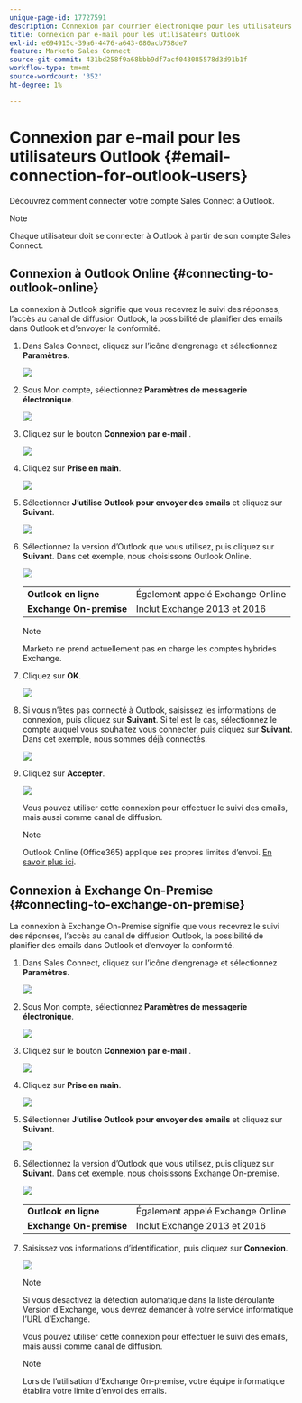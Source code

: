 ```yaml
---
unique-page-id: 17727591
description: Connexion par courrier électronique pour les utilisateurs d’Outlook - Documents Marketo - Documentation du produit
title: Connexion par e-mail pour les utilisateurs Outlook
exl-id: e694915c-39a6-4476-a643-080acb758de7
feature: Marketo Sales Connect
source-git-commit: 431bd258f9a68bbb9df7acf043085578d3d91b1f
workflow-type: tm+mt
source-wordcount: '352'
ht-degree: 1%

---
```


# Connexion par e-mail pour les utilisateurs Outlook {#email-connection-for-outlook-users}

Découvrez comment connecter votre compte Sales Connect à Outlook.

>[!NOTE]
>
>Chaque utilisateur doit se connecter à Outlook à partir de son compte Sales Connect.

## Connexion à Outlook Online {#connecting-to-outlook-online}

La connexion à Outlook signifie que vous recevrez le suivi des réponses, l’accès au canal de diffusion Outlook, la possibilité de planifier des emails dans Outlook et d’envoyer la conformité.

1. Dans Sales Connect, cliquez sur l’icône d’engrenage et sélectionnez **Paramètres**.

   ![](assets/one.png)

1. Sous Mon compte, sélectionnez **Paramètres de messagerie électronique**.

   ![](assets/two.png)

1. Cliquez sur le bouton **Connexion par e-mail** .

   ![](assets/three.png)

1. Cliquez sur **Prise en main**.

   ![](assets/four.png)

1. Sélectionner **J’utilise Outlook pour envoyer des emails** et cliquez sur **Suivant**.

   ![](assets/five-a.png)

1. Sélectionnez la version d’Outlook que vous utilisez, puis cliquez sur **Suivant**. Dans cet exemple, nous choisissons Outlook Online.

   ![](assets/six-a.png)

   <table> 
    <tbody>
     <tr>
      <td><strong>Outlook en ligne</strong></td> 
      <td>Également appelé Exchange Online</td> 
     </tr>
     <tr>
      <td><strong>Exchange On-premise</strong></td> 
      <td>Inclut Exchange 2013 et 2016</td> 
     </tr>
    </tbody>
   </table>

   >[!NOTE]
   >
   >Marketo ne prend actuellement pas en charge les comptes hybrides Exchange.

1. Cliquez sur **OK**.

   ![](assets/seven-a.png)

1. Si vous n’êtes pas connecté à Outlook, saisissez les informations de connexion, puis cliquez sur **Suivant**. Si tel est le cas, sélectionnez le compte auquel vous souhaitez vous connecter, puis cliquez sur **Suivant**. Dans cet exemple, nous sommes déjà connectés.

   ![](assets/eight-a.png)

1. Cliquez sur **Accepter**.

   ![](assets/nine-a.png)

   Vous pouvez utiliser cette connexion pour effectuer le suivi des emails, mais aussi comme canal de diffusion.

   >[!NOTE]
   >
   >Outlook Online (Office365) applique ses propres limites d’envoi. [En savoir plus ici](/help/marketo/product-docs/marketo-sales-connect/email/email-delivery/email-connection-throttling.md#email-provider-limits).

## Connexion à Exchange On-Premise {#connecting-to-exchange-on-premise}

La connexion à Exchange On-Premise signifie que vous recevrez le suivi des réponses, l’accès au canal de diffusion Outlook, la possibilité de planifier des emails dans Outlook et d’envoyer la conformité.

1. Dans Sales Connect, cliquez sur l’icône d’engrenage et sélectionnez **Paramètres**.

   ![](assets/one.png)

1. Sous Mon compte, sélectionnez **Paramètres de messagerie électronique**.

   ![](assets/two.png)

1. Cliquez sur le bouton **Connexion par e-mail** .

   ![](assets/three.png)

1. Cliquez sur **Prise en main**.

   ![](assets/four.png)

1. Sélectionner **J’utilise Outlook pour envoyer des emails** et cliquez sur **Suivant**.

   ![](assets/five-a.png)

1. Sélectionnez la version d’Outlook que vous utilisez, puis cliquez sur **Suivant**. Dans cet exemple, nous choisissons Exchange On-premise.

   ![](assets/six-b.png)

   <table> 
    <tbody>
     <tr>
      <td><strong>Outlook en ligne</strong></td> 
      <td>Également appelé Exchange Online</td> 
     </tr>
     <tr>
      <td><strong>Exchange On-premise</strong></td> 
      <td>Inclut Exchange 2013 et 2016</td> 
     </tr>
    </tbody>
   </table>

1. Saisissez vos informations d’identification, puis cliquez sur **Connexion**.

   ![](assets/seven-b.png)

   >[!NOTE]
   >
   >Si vous désactivez la détection automatique dans la liste déroulante Version d’Exchange, vous devrez demander à votre service informatique l’URL d’Exchange.

   Vous pouvez utiliser cette connexion pour effectuer le suivi des emails, mais aussi comme canal de diffusion.

   >[!NOTE]
   >
   >Lors de l’utilisation d’Exchange On-premise, votre équipe informatique établira votre limite d’envoi des emails.
